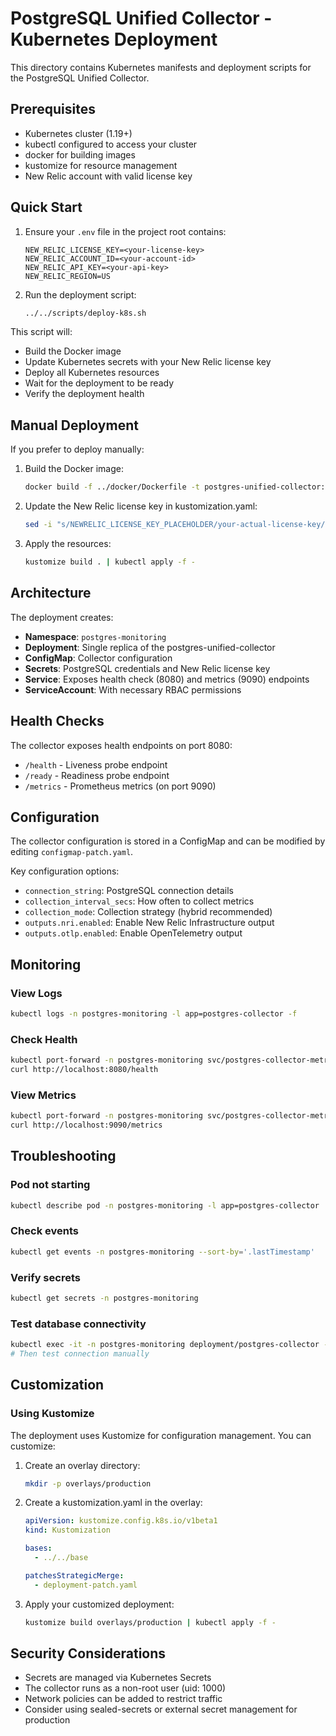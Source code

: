 # PostgreSQL Unified Collector - Kubernetes Deployment

This directory contains Kubernetes manifests and deployment scripts for the PostgreSQL Unified Collector.

## Prerequisites

- Kubernetes cluster (1.19+)
- kubectl configured to access your cluster
- docker for building images
- kustomize for resource management
- New Relic account with valid license key

## Quick Start

1. Ensure your `.env` file in the project root contains:
   ```
   NEW_RELIC_LICENSE_KEY=<your-license-key>
   NEW_RELIC_ACCOUNT_ID=<your-account-id>
   NEW_RELIC_API_KEY=<your-api-key>
   NEW_RELIC_REGION=US
   ```

2. Run the deployment script:
   ```bash
   ../../scripts/deploy-k8s.sh
   ```

This script will:
- Build the Docker image
- Update Kubernetes secrets with your New Relic license key
- Deploy all Kubernetes resources
- Wait for the deployment to be ready
- Verify the deployment health

## Manual Deployment

If you prefer to deploy manually:

1. Build the Docker image:
   ```bash
   docker build -f ../docker/Dockerfile -t postgres-unified-collector:latest ../..
   ```

2. Update the New Relic license key in kustomization.yaml:
   ```bash
   sed -i "s/NEWRELIC_LICENSE_KEY_PLACEHOLDER/your-actual-license-key/" kustomization.yaml
   ```

3. Apply the resources:
   ```bash
   kustomize build . | kubectl apply -f -
   ```

## Architecture

The deployment creates:

- **Namespace**: `postgres-monitoring`
- **Deployment**: Single replica of the postgres-unified-collector
- **ConfigMap**: Collector configuration
- **Secrets**: PostgreSQL credentials and New Relic license key
- **Service**: Exposes health check (8080) and metrics (9090) endpoints
- **ServiceAccount**: With necessary RBAC permissions

## Health Checks

The collector exposes health endpoints on port 8080:

- `/health` - Liveness probe endpoint
- `/ready` - Readiness probe endpoint
- `/metrics` - Prometheus metrics (on port 9090)

## Configuration

The collector configuration is stored in a ConfigMap and can be modified by editing `configmap-patch.yaml`.

Key configuration options:
- `connection_string`: PostgreSQL connection details
- `collection_interval_secs`: How often to collect metrics
- `collection_mode`: Collection strategy (hybrid recommended)
- `outputs.nri.enabled`: Enable New Relic Infrastructure output
- `outputs.otlp.enabled`: Enable OpenTelemetry output

## Monitoring

### View Logs
```bash
kubectl logs -n postgres-monitoring -l app=postgres-collector -f
```

### Check Health
```bash
kubectl port-forward -n postgres-monitoring svc/postgres-collector-metrics 8080:8080
curl http://localhost:8080/health
```

### View Metrics
```bash
kubectl port-forward -n postgres-monitoring svc/postgres-collector-metrics 9090:9090
curl http://localhost:9090/metrics
```

## Troubleshooting

### Pod not starting
```bash
kubectl describe pod -n postgres-monitoring -l app=postgres-collector
```

### Check events
```bash
kubectl get events -n postgres-monitoring --sort-by='.lastTimestamp'
```

### Verify secrets
```bash
kubectl get secrets -n postgres-monitoring
```

### Test database connectivity
```bash
kubectl exec -it -n postgres-monitoring deployment/postgres-collector -- /bin/sh
# Then test connection manually
```

## Customization

### Using Kustomize

The deployment uses Kustomize for configuration management. You can customize:

1. Create an overlay directory:
   ```bash
   mkdir -p overlays/production
   ```

2. Create a kustomization.yaml in the overlay:
   ```yaml
   apiVersion: kustomize.config.k8s.io/v1beta1
   kind: Kustomization
   
   bases:
     - ../../base
   
   patchesStrategicMerge:
     - deployment-patch.yaml
   ```

3. Apply your customized deployment:
   ```bash
   kustomize build overlays/production | kubectl apply -f -
   ```

## Security Considerations

- Secrets are managed via Kubernetes Secrets
- The collector runs as a non-root user (uid: 1000)
- Network policies can be added to restrict traffic
- Consider using sealed-secrets or external secret management for production